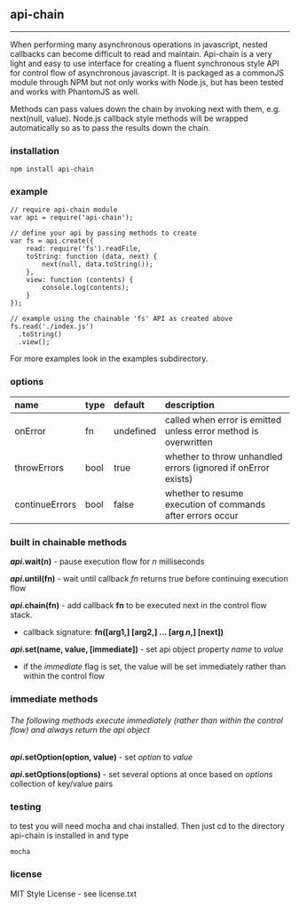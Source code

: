 ## api-chain
---
When performing many asynchronous operations in javascript, nested callbacks can become difficult to read and maintain.  Api-chain is a very light and easy to use interface for creating a fluent synchronous style API for control flow of asynchronous javascript.  It is packaged as a commonJS module through NPM but not only works with Node.js, but has been tested and works with PhantomJS as well.

Methods can pass values down the chain by invoking next with them, e.g. next(null, value).  Node.js callback style methods will be wrapped automatically so as to pass the results down the chain.

### installation
    npm install api-chain

### example
    // require api-chain module
    var api = require('api-chain');

    // define your api by passing methods to create
    var fs = api.create({
        read: require('fs').readFile,
        toString: function (data, next) {
            next(null, data.toString());
        },
        view: function (contents) {
            console.log(contents);
        }
    });

    // example using the chainable 'fs' API as created above
    fs.read('./index.js')
      .toString()
      .view();

For more examples look in the examples subdirectory.

### options
| name           | type | default     | description                                                     |
|:---------------|:-----|:------------|:----------------------------------------------------------------|
| onError        | fn   | undefined   | called when error is emitted unless error method is overwritten |
| throwErrors    | bool | true        | whether to throw unhandled errors (ignored if onError exists)   |
| continueErrors | bool | false       | whether to resume execution of commands after errors occur      |  

### built in chainable methods
***api*.wait(n)** - pause execution flow for *n* milliseconds

***api*.until(fn)** - wait until callback *fn* returns true before continuing execution flow

***api*.chain(fn)** - add callback **fn** to be executed next in the control flow stack.
- callback signature: **fn([arg1,] [arg2,] ... [arg *n*,] [next])**

***api*.set(name, value, [immediate])** - set api object property *name* to *value*
- if the *immediate* flag is set, the value will be set immediately rather than within the control flow

### immediate methods
###### The following methods execute immediately (rather than within the control flow) and always return the api object 
***api*.setOption(option, value)** - set *option* to *value*

***api*.setOptions(options)** - set several options at once based on *options* collection of key/value pairs

### testing
to test you will need mocha and chai installed.  Then just cd to the directory api-chain is installed in and type

    mocha

### license
MIT Style License - see license.txt
